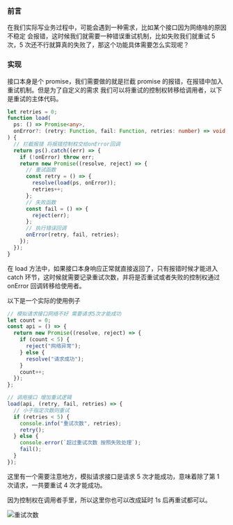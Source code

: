 ### 前言

在我们实际写业务过程中，可能会遇到一种需求，比如某个接口因为网络啥的原因不稳定 会报错，这时候我们就需要一种错误重试机制，比如失败我们就重试 5 次，5 次还不行就算真的失败了，那这个功能具体需要怎么实现呢？

### 实现

接口本身是个 promise，我们需要做的就是拦截 promise 的报错，在报错中加入重试机制。但是为了自定义的需求 我们可以将重试的控制权转移给调用者，以下是重试的主体代码。

```typescript
let retries = 0;
function load(
  ps: () => Promise<any>,
  onError?: (retry: Function, fail: Function, retries: number) => void
) {
  // 拦截报错 将报错控制权交给onError回调
  return ps().catch((err) => {
    if (!onError) throw err;
    return new Promise((resolve, reject) => {
      // 重试函数
      const retry = () => {
        resolve(load(ps, onError));
        retries++;
      };
      // 失败函数
      const fail = () => {
        reject(err);
      };
      // 执行错误回调
      onError(retry, fail, retries);
    });
  });
}
```

在 load 方法中，如果接口本身响应正常就直接返回了，只有报错时候才能进入 catch 环节，这时候就需要记录重试次数，并将是否重试或者失败的控制权通过 onError 回调转移给使用者。

以下是一个实际的使用例子

```typescript
// 模拟请求接口网络不好 需要请求5次才能成功
let count = 0;
const api = () => {
  return new Promise((resolve, reject) => {
    if (count < 5) {
      reject("网络异常");
    } else {
      resolve("请求成功");
    }
    count++;
  });
};

// 调用接口 增加重试逻辑
load(api, (retry, fail, retries) => {
  // 小于指定次数则重试
  if (retries < 5) {
    console.info("重试次数", retries);
    retry();
  } else {
    console.error(`超过重试次数 按照失败处理`);
    fail();
  }
});
```

这里有一个需要注意地方，模拟请求接口是请求 5 次才能成功，意味着除了第 1 次请求，一共要重试 4 次才能成功。

因为控制权在调用者手里，所以这里你也可以改成延时 1s 后再重试都可以。

![重试次数](https://cdn.wenye123.com/pic/202308031114229.png)
